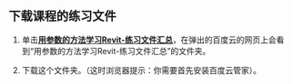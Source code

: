 ## 下载课程的练习文件

1. 单击[**用参数的方法学习Revit-练习文件汇总**](http://pan.baidu.com/s/1sksRZCp)，在弹出的百度云的网页上会看到“用参数的方法学习Revit-练习文件汇总”的文件夹。

2. 下载这个文件夹。（这时浏览器提示：你需要首先安装百度云管家）。

